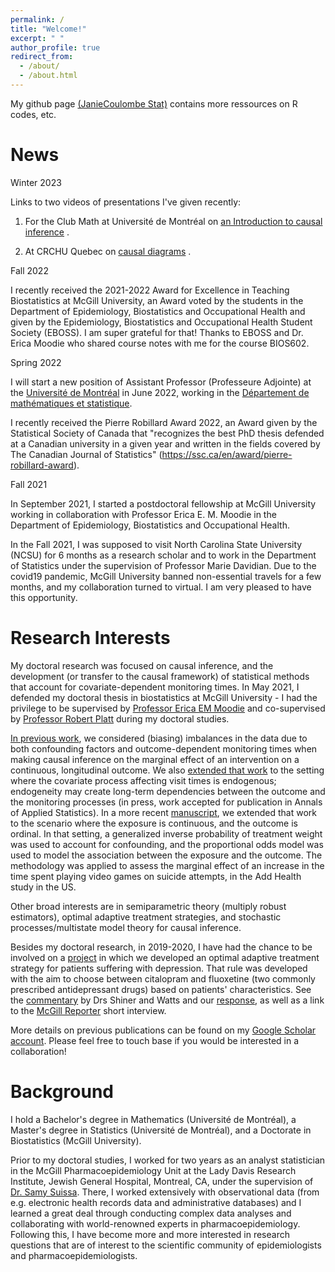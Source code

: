 ```yaml
---
permalink: /
title: "Welcome!"
excerpt: " "
author_profile: true
redirect_from: 
  - /about/
  - /about.html
---
```


My github page <a href="[https://www.youtube.com/watch?v=V0G6iSJHFwc](https://github.com/JanieCoulombeStat)">(JanieCoulombe Stat)</a> contains more ressources on R codes, etc.

News
======

Winter 2023

Links to two videos of presentations I've given recently:

1. For the Club Math at Université de Montréal on <a href="https://www.youtube.com/watch?v=V0G6iSJHFwc"> an Introduction to causal inference</a> .

2. At CRCHU Quebec on <a href="https://www.youtube.com/watch?v=rSsb2NREEyE"> causal diagrams</a> .      

Fall 2022

I recently received the 2021-2022 Award for Excellence in Teaching Biostatistics at McGill University, an Award voted by the students in the Department of Epidemiology, Biostatistics and Occupational Health and given by the Epidemiology, Biostatistics and Occupational Health Student Society (EBOSS). I am super grateful for that! Thanks to EBOSS and Dr. Erica Moodie who shared course notes with me for the course BIOS602.

Spring 2022

I will start a new position of Assistant Professor (Professeure Adjointe) at the <a href="https://www.umontreal.ca/">Université de Montréal</a> in June 2022, working in the <a href="https://dms.umontreal.ca/fr/">Département de mathématiques et statistique</a>. 

I recently received the Pierre Robillard Award 2022, an Award given by the Statistical Society of Canada that "recognizes the best PhD thesis defended at a Canadian university in a given year and written in the fields covered by The Canadian Journal of Statistics" (https://ssc.ca/en/award/pierre-robillard-award). 

Fall 2021

In September 2021, I started a postdoctoral fellowship at McGill University working in collaboration with Professor Erica E. M. Moodie in the Department of Epidemiology, Biostatistics and Occupational Health.  

In the Fall 2021, I was supposed to visit North Carolina State University (NCSU) for 6 months as a research scholar and to work in the Department of Statistics under the supervision of Professor Marie Davidian. Due to the covid19 pandemic, McGill University banned non-essential travels for a few months, and my collaboration turned to virtual. I am very pleased to have this opportunity.  

 
Research Interests
======

My doctoral research was focused on causal inference, and the development (or transfer to the causal framework) of statistical methods that account for covariate-dependent monitoring times. In May 2021, I defended my doctoral thesis in biostatistics at McGill University - I had the privilege to be supervised by <a href="https://www.ericamoodie.com/">Professor Erica EM Moodie</a> and co-supervised by <a href="https://www.mcgill.ca/epi-biostat-occh/robert-william-platt">Professor Robert Platt</a> during my doctoral studies. 

<a href="https://janiecoulombestat.github.io/publication/2020-04-25-paper-1-Weighted-Regression">In previous work</a>, we considered (biasing) imbalances in the data due to both confounding factors and outcome-dependent monitoring times when making causal inference on the marginal effect of an intervention on a continuous, longitudinal outcome. We also <a href="https://arxiv.org/pdf/2106.14364.pdf">extended that work</a> to the setting where the covariate process affecting visit times is endogenous; endogeneity may create long-term dependencies between the outcome and the monitoring processes (in press, work accepted for publication in Annals of Applied Statistics). In a more recent <a href="https://onlinelibrary.wiley.com/doi/abs/10.1002/sim.9151">manuscript</a>, we extended that work to the scenario where the exposure is continuous, and the outcome is ordinal. In that setting, a generalized inverse probability of treatment weight was used to account for confounding, and the proportional odds model was used to model the association between the exposure and the outcome. The methodology was applied to assess the marginal effect of an increase in the time spent playing video games on suicide attempts, in the Add Health study in the US.

Other broad interests are in semiparametric theory (multiply robust estimators), optimal adaptive treatment strategies, and stochastic processes/multistate model theory for causal inference. 

Besides my doctoral research, in 2019-2020, I have had the chance to be involved on a <a href="https://janiecoulombestat.github.io/publication/2020-10-08-paper-2-ADDrugs">project</a> in which we developed an optimal adaptive treatment strategy for patients suffering with depression. That rule was developed with the aim to choose between citalopram and fluoxetine (two commonly prescribed antidepressant drugs) based on patients' characteristics. See the <a href="https://academic.oup.com/aje/advance-article/doi/10.1093/aje/kwaa261/6028713?searchresult=1">commentary</a> by Drs Shiner and Watts and our <a href="https://janiecoulombestat.github.io/publication/2020-12-04-paper-3-Response-AD">response</a>, as well as a link to the  <a href="https://reporter.mcgill.ca/individual-patients-arent-average-patients-personalized-approaches-to-depression/">McGill Reporter</a> short interview.  

More details on previous publications can be found on my <a href="https://scholar.google.com/citations?user=UmVoZQwAAAAJ&hl=fr&oi=ao">Google Scholar account</a>. Please feel free to touch base if you would be interested in a collaboration!

Background
======

I hold a Bachelor's degree in Mathematics (Université de Montréal), a Master's degree in Statistics (Université de Montréal), and a Doctorate in Biostatistics (McGill University).

Prior to my doctoral studies, I worked for two years as an analyst statistician in the McGill Pharmacoepidemiology Unit at the Lady Davis Research Institute, Jewish General Hospital, Montreal, CA, under the supervision of <a href="http://www.ladydavis.ca/fr/samysuissa">Dr. Samy Suissa</a>. There, I worked extensively with observational data (from e.g. electronic health records data and administrative databases) and I learned a great deal through conducting complex data analyses and collaborating with world-renowned experts in pharmacoepidemiology. Following this, I have become more and more interested in research questions that are of interest to the scientific community of epidemiologists and pharmacoepidemiologists. 
 

 
 
